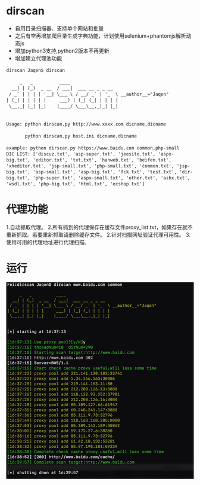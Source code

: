# dirscan

* 自用目录扫描器、支持单个网站和批量
* 之后有空再增加爬目录生成字典功能，计划使用selenium+phantomjs解析动态js
* 增加python3支持,python2版本不再更新
* 增加建立代理池功能

```
dirscan Jaqen$ dirscan

     _   _          ____
  __| | (_)  _ __  / ___|  ___ __ _ _ __
 / _` | | | | '__| \___ \ / __/ _` | '_  \ __author__="Jaqen"
| (_| | | | | |     ___) | (_| (_| | | | |
 \__,_| |_| |_|    |____/ \___\__,_|_| |_| 
 

Usage: python dirscan.py http://www.xxxx.com dicname,dicname

       python dirscan.py host.ini dicname,dicname

example: python dirscan.py https://www.baidu.com common,php-small
DIC LIST: ['discuz.txt', 'asp-super.txt', 'jeesite.txt', 'aspx-big.txt', 'editor.txt', 'txt.txt', 'hanweb.txt', 'beifen.txt', 'xheditor.txt', 'jsp-small.txt', 'php-small.txt', 'common.txt', 'jsp-big.txt', 'asp-small.txt', 'asp-big.txt', 'fck.txt', 'test.txt', 'dir-big.txt', 'php-super.txt', 'aspx-small.txt', 'other.txt', 'ashx.txt', 'wsdl.txt', 'php-big.txt', 'html.txt', 'ecshop.txt']
```
# 代理功能
1.自动抓取代理。
2.所有抓到的代理保存在缓存文件proxy_list.txt，如果存在就不重新抓取。若要重新抓取请删除缓存文件。
2.针对扫描网址验证代理可用性。
3.使用可用的代理地址进行代理扫描。

# 运行
![](https://github.com/white-cell/dirscan/blob/master/1.jpg)